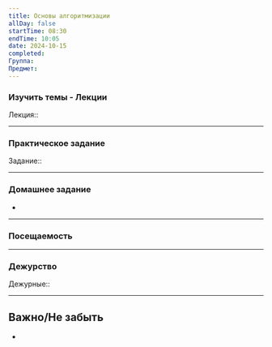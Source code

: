 ```yaml
---
title: Основы алгоритмизации
allDay: false
startTime: 08:30
endTime: 10:05
date: 2024-10-15
completed: 
Группа: 
Предмет:
---
```

### Изучить темы - Лекции

Лекция::

---
### Практическое задание

Задание::

---
### Домашнее задание

- 

---
### Посещаемость



---
### Дежурство

Дежурные:: 

---
## Важно/Не забыть

- 